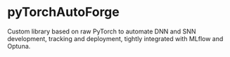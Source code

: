 # pyTorchAutoForge
Custom library based on raw PyTorch to automate DNN and SNN development, tracking and deployment, tightly integrated with MLflow and Optuna.
